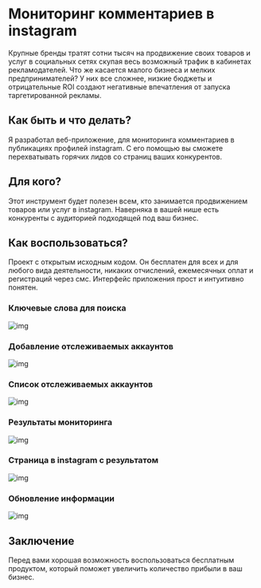 # Мониторинг комментариев в instagram

Крупные бренды тратят сотни тысяч на продвижение своих товаров и услуг в социальных сетях скупая весь возможный трафик в кабинетах рекламодателей. Что же касается малого бизнеса и мелких предпринимателей? У них все сложнее, низкие бюджеты и отрицательные ROI создают негативные впечатления от запуска таргетированной рекламы.

## Как быть и что делать?

Я разработал веб-приложение, для мониторинга комментариев в публикациях профилей instagram. С его помощью вы сможете перехватывать горячих лидов со страниц ваших конкурентов.

## Для кого?

Этот инструмент будет полезен всем, кто занимается продвижением товаров или услуг в instagram. Наверняка в вашей нише есть конкуренты с аудиторией подходящей под ваш бизнес.

## Как воспользоваться?

Проект с открытым исходным кодом. Он бесплатен для всех и для любого вида деятельности, никаких отчислений, ежемесячных оплат и регистраций через смс. Интерфейс приложения прост и интуитивно понятен.

### Ключевые слова для поиска
![img](https://egorovegor.ru/wp-content/uploads/Snimok-ekrana-2020-09-10-v-15.51.09.png)

### Добавление отслеживаемых аккаунтов
![img](https://egorovegor.ru/wp-content/uploads/Snimok-ekrana-2020-09-10-v-15.54.05.png)

### Список отслеживаемых аккаунтов
![img](https://egorovegor.ru/wp-content/uploads/Snimok-ekrana-2020-09-10-v-16.47.18.png)

### Результаты мониторинга
![img](https://egorovegor.ru/wp-content/uploads/Snimok-ekrana-2020-09-10-v-16.05.10.png)

### Страница в instagram с результатом
![img](https://egorovegor.ru/wp-content/uploads/Snimok-ekrana-2020-09-10-v-16.05.36.png)

### Обновление информации
![img](https://egorovegor.ru/wp-content/uploads/Snimok-ekrana-2020-09-10-v-16.49.47.png)

## Заключение

Перед вами хорошая возможность воспользоваться бесплатным продуктом, который поможет увеличить количество прибыли в ваш бизнес.